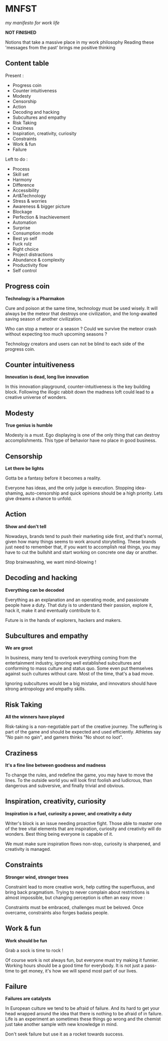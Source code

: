 # MNFST
*my manifesto for work life*

**NOT FINISHED**

Notions that take a massive place in my work philosophy
Reading these 'messages from the past' brings me positive thinking

## Content table

Present : 

- Progress coin
- Counter intuitiveness
- Modesty
- Censorship
- Action
- Decoding and hacking
- Subcultures and empathy
- Risk Taking
- Craziness
- Inspiration, creativity, curiosity
- Constraints
- Work & fun
- Failure

Left to do : 

- Process
- Skill set
- Harmony
- Difference
- Accessibility
- Art&Technology
- Stress & worries
- Awareness & bigger picture
- Blockage
- Perfection & Inachievement
- Automation
- Surprise
- Consumption mode
- Best yo self
- Fuck rulz
- Right choice
- Project distractions
- Abundance & complexity
- Productivity flow
- Self control

Progress coin
----------------------------------------------

**Technology is a Pharmakon**

Cure and poison at the same time, technology must be used wisely.
It will always be the meteor that destroys one civilization, and the long-awaited saving season of another civilization.

Who can stop a meteor or a season ? Could we survive the meteor crash without expecting too much upcoming seasons ?

Technology creators and users can not be blind to each side of the progress coin.


Counter intuitiveness
----------------------------------------------

**Innovation is dead, long live innovation**

In this innovation playground, counter-intuitiveness is the key building block. Following the illogic rabbit down the madness loft could lead to a creative universe of wonders.


Modesty
----------------------------------------------

**True genius is humble**

Modesty is a must. Ego displaying is one of the only thing that can destroy accomplishments. This type of behavior have no place in good business.


Censorship
----------------------------------------------

**Let there be lights**

Gotta be a fantasy before it becomes a reality.

Everyone has ideas, and the only judge is execution. Stopping idea-shaming, auto-censorship and quick opinions should be a high priority. Lets give dreams a chance to unfold.


Action
----------------------------------------------

**Show and don't tell**

Nowadays, brands tend to push their marketing side first, and that's normal, given how many things seems to work around storytelling. These brands just need to remember that, if you want to accomplish real things, you may have to cut the bullshit and start working on concrete one day or another.

Stop brainwashing, we want mind-blowing !


Decoding and hacking
----------------------------------------------

**Everything can be decoded**

Everything as an explanation and an operating mode, and passionate people have a duty. That duty is to understand their passion, explore it, hack it, make it and eventually contribute to it.

Future is in the hands of explorers, hackers and makers.


Subcultures and empathy
----------------------------------------------

**We are groot**

In business, many tend to overlook everything coming from the entertainment industry, ignoring well established subcultures and conforming to mass culture and status quo. Some even put themselves against such cultures without care. Most of the time, that's a bad move.

Ignoring subcultures would be a big mistake, and innovators should have strong antropology and empathy skills.


Risk Taking
----------------------------------------------

 **All the winners have played**

Risk-taking is a non-negotiable part of the creative journey. The suffering is part of the game and should be expected and used efficiently. Athletes say "No pain no gain", and gamers thinks "No shoot no loot".


Craziness
----------------------------------------------

**It's a fine line between goodness and madness**

To change the rules, and redefine the game, you may have to move the lines. To the outside world you will look first foolish and ludicrous, than dangerous and subversive, and finally trivial and obvious.

 
Inspiration, creativity, curiosity
----------------------------------------------

**Inspiration is a fuel, curiosity a power, and creativity a duty**

Writer's block is an issue needing proactive fight. Those able to master one of the tree vital elements that are inspiration, curiosity and creativity will do wonders. Best thing being everyone is capable of it.

We must make sure inspiration flows non-stop, curiosity is sharpened, and creativity is managed.


Constraints
----------------------------------------------

**Stronger wind, stronger trees**

Constraint lead to more creative work, help cutting the superfluous, and bring back pragmatism.
Trying to never complain about restrictions is almost impossible, but changing perception is often an easy move :

Constraints must be embraced, challenges must be beloved. Once overcame, constraints also forges badass people.


Work & fun
----------------------------------------------

**Work should be fun**

Grab a sock is time to rock !

Of course work is not always fun, but everyone must try making it funnier. Working hours should be a good time for everybody. It is not just a pass-time to get money, it's how we will spend most part of our lives.


Failure
----------------------------------------------

**Failures are catalysts**


In European culture we tend to be afraid of failure. And its hard to get your head wrapped around the idea that there is nothing to be afraid of in failure. Life is an experiment an sometimes these things go wrong and the chemist just take another sample with new knowledge in mind.

Don't seek failure but use it as a rocket towards success.

